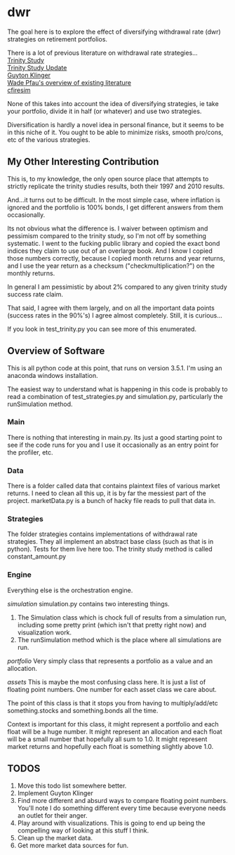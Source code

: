 # dwr
The goal here is to explore the effect of diversifying withdrawal rate (dwr) strategies on retirement portfolios.

There is a lot of previous literature on withdrawal rate strategies...  
[Trinity Study](http://afcpe.org/assets/pdf/vol1014.pdf)  
[Trinity Study Update](https://www.onefpa.org/journal/Pages/Portfolio%20Success%20Rates%20Where%20to%20Draw%20the%20Line.aspx)  
[Guyton Klinger](http://cornerstonewealthadvisors.com/wp-content/uploads/2014/09/08-06_WebsiteArticle.pdf)  
[Wade Pfau's overview of existing literature](https://papers.ssrn.com/sol3/papers.cfm?abstract_id=2579123)  
[cfiresim](http://cfiresim.com/)  

None of this takes into account the idea of diversifying strategies, ie take your portfolio, divide it in half (or whatever) and use two strategies.

Diversification is hardly a novel idea in personal finance, but it seems to be in this niche of it. You ought to be able to minimize risks, smooth pro/cons, etc of the various strategies.

## My Other Interesting Contribution
This is, to my knowledge, the only open source place that attempts to strictly replicate the trinity studies results, both their 1997 and 2010 results.

And...it turns out to be difficult. In the most simple case, where inflation is ignored and the portfolio is 100% bonds, I get different answers from them occasionally.

Its not obvious what the difference is. I waiver between optimism and pessimism compared to the trinity study, so I'm not off by something systematic. I went to the fucking public library and copied the exact bond indices they claim to use out of an overlarge book. And I know I copied those numbers correctly, because I copied month returns and year returns, and I use the year return as a checksum ("checkmultiplication?") on the monthly returns.

In general I am pessimistic by about 2% compared to any given trinity study success rate claim.

That said, I agree with them largely, and on all the important data points (success rates in the 90%'s) I agree almost completely. Still, it is curious...

If you look in test_trinity.py you can see more of this enumerated.

## Overview of Software
This is all python code at this point, that runs on version 3.5.1. I'm using an anaconda windows installation.

The easiest way to understand what is happening in this code is probably to read a combination of test_strategies.py and simulation.py, particularly the runSimulation method.

### Main
There is nothing that interesting in main.py. Its just a good starting point to see if the code runs for you and I use it occasionally as an entry point for the profiler, etc.

### Data
There is a folder called data that contains plaintext files of various market returns. I need to clean all this up, it is by far the messiest part of the project. marketData.py is a bunch of hacky file reads to pull that data in.

### Strategies
The folder strategies contains implementations of withdrawal rate strategies. They all implement an abstract base class (such as that is in python). Tests for them live here too. The trinity study method is called constant_amount.py

### Engine
Everything else is the orchestration engine.

*simulation*
simulation.py contains two interesting things. 
1. The Simulation class which is chock full of results from a simulation run, including some pretty print (which isn't that pretty right now) and visualization work.
2. The runSimulation method which is the place where all simulations are run. 

*portfolio*
Very simply class that represents a portfolio as a value and an allocation.

*assets*
This is maybe the most confusing class here. It is just a list of floating point numbers. One number for each asset class we care about.

The point of this class is that it stops you from having to multiply/add/etc something.stocks and something.bonds all the time.

Context is important for this class, it might represent a portfolio and each float will be a huge number. It might represent an allocation and each float will be a small number that hopefully all sum to 1.0. It might represent market returns and hopefully each float is something slightly above 1.0.

## TODOS
1. Move this todo list somewhere better.
2. Implement Guyton Klinger
3. Find more different and absurd ways to compare floating point numbers. You'll note I do something different every time because everyone needs an outlet for their anger.
4. Play around with visualizations. This is going to end up being the compelling way of looking at this stuff I think.
5. Clean up the market data.
6. Get more market data sources for fun.


